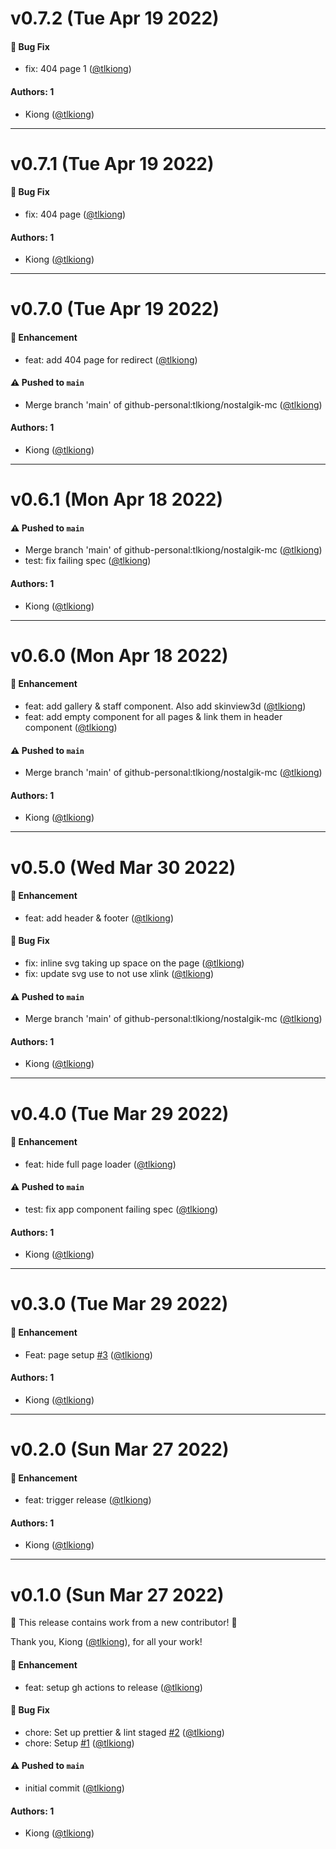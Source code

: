# v0.7.2 (Tue Apr 19 2022)

#### 🐛 Bug Fix

- fix: 404 page 1 ([@tlkiong](https://github.com/tlkiong))

#### Authors: 1

- Kiong ([@tlkiong](https://github.com/tlkiong))

---

# v0.7.1 (Tue Apr 19 2022)

#### 🐛 Bug Fix

- fix: 404 page ([@tlkiong](https://github.com/tlkiong))

#### Authors: 1

- Kiong ([@tlkiong](https://github.com/tlkiong))

---

# v0.7.0 (Tue Apr 19 2022)

#### 🚀 Enhancement

- feat: add 404 page for redirect ([@tlkiong](https://github.com/tlkiong))

#### ⚠️ Pushed to `main`

- Merge branch 'main' of github-personal:tlkiong/nostalgik-mc ([@tlkiong](https://github.com/tlkiong))

#### Authors: 1

- Kiong ([@tlkiong](https://github.com/tlkiong))

---

# v0.6.1 (Mon Apr 18 2022)

#### ⚠️ Pushed to `main`

- Merge branch 'main' of github-personal:tlkiong/nostalgik-mc ([@tlkiong](https://github.com/tlkiong))
- test: fix failing spec ([@tlkiong](https://github.com/tlkiong))

#### Authors: 1

- Kiong ([@tlkiong](https://github.com/tlkiong))

---

# v0.6.0 (Mon Apr 18 2022)

#### 🚀 Enhancement

- feat: add gallery & staff component. Also add skinview3d ([@tlkiong](https://github.com/tlkiong))
- feat: add empty component for all pages & link them in header component ([@tlkiong](https://github.com/tlkiong))

#### ⚠️ Pushed to `main`

- Merge branch 'main' of github-personal:tlkiong/nostalgik-mc ([@tlkiong](https://github.com/tlkiong))

#### Authors: 1

- Kiong ([@tlkiong](https://github.com/tlkiong))

---

# v0.5.0 (Wed Mar 30 2022)

#### 🚀 Enhancement

- feat: add header & footer ([@tlkiong](https://github.com/tlkiong))

#### 🐛 Bug Fix

- fix: inline svg taking up space on the page ([@tlkiong](https://github.com/tlkiong))
- fix: update svg use to not use xlink ([@tlkiong](https://github.com/tlkiong))

#### ⚠️ Pushed to `main`

- Merge branch 'main' of github-personal:tlkiong/nostalgik-mc ([@tlkiong](https://github.com/tlkiong))

#### Authors: 1

- Kiong ([@tlkiong](https://github.com/tlkiong))

---

# v0.4.0 (Tue Mar 29 2022)

#### 🚀 Enhancement

- feat: hide full page loader ([@tlkiong](https://github.com/tlkiong))

#### ⚠️ Pushed to `main`

- test: fix app component failing spec ([@tlkiong](https://github.com/tlkiong))

#### Authors: 1

- Kiong ([@tlkiong](https://github.com/tlkiong))

---

# v0.3.0 (Tue Mar 29 2022)

#### 🚀 Enhancement

- Feat: page setup [#3](https://github.com/tlkiong/nostalgik-mc/pull/3) ([@tlkiong](https://github.com/tlkiong))

#### Authors: 1

- Kiong ([@tlkiong](https://github.com/tlkiong))

---

# v0.2.0 (Sun Mar 27 2022)

#### 🚀 Enhancement

- feat: trigger release ([@tlkiong](https://github.com/tlkiong))

#### Authors: 1

- Kiong ([@tlkiong](https://github.com/tlkiong))

---

# v0.1.0 (Sun Mar 27 2022)

:tada: This release contains work from a new contributor! :tada:

Thank you, Kiong ([@tlkiong](https://github.com/tlkiong)), for all your work!

#### 🚀 Enhancement

- feat: setup gh actions to release ([@tlkiong](https://github.com/tlkiong))

#### 🐛 Bug Fix

- chore: Set up prettier & lint staged [#2](https://github.com/tlkiong/nostalgik-mc/pull/2) ([@tlkiong](https://github.com/tlkiong))
- chore: Setup [#1](https://github.com/tlkiong/nostalgik-mc/pull/1) ([@tlkiong](https://github.com/tlkiong))

#### ⚠️ Pushed to `main`

- initial commit ([@tlkiong](https://github.com/tlkiong))

#### Authors: 1

- Kiong ([@tlkiong](https://github.com/tlkiong))
